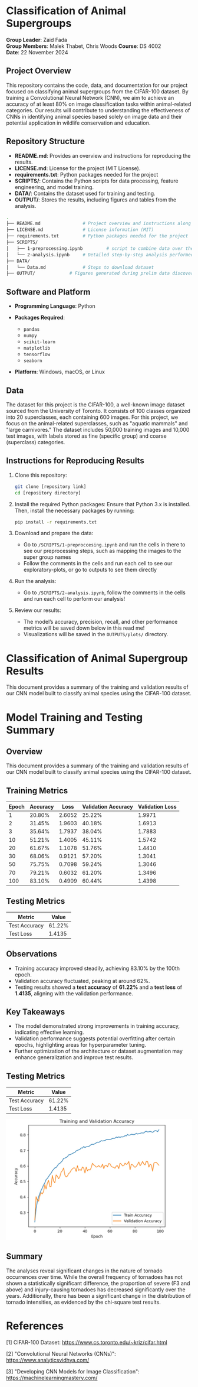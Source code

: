# Classification of Animal Supergroups

**Group Leader**: Zaid Fada  
**Group Members**: Malek Thabet, Chris Woods
**Course**: DS 4002  
**Date**: 22 November 2024

## Project Overview

This repository contains the code, data, and documentation for our project focused on classifying animal supergroups from the CIFAR-100 dataset. By training a Convolutional Neural Network (CNN), we aim to achieve an accuracy of at least 80% on image classification tasks within animal-related categories. Our results will contribute to understanding the effectiveness of CNNs in identifying animal species based solely on image data and their potential application in wildlife conservation and education.

## Repository Structure

- **README.md**: Provides an overview and instructions for reproducing the results.
- **LICENSE.md**: License for the project (MIT License).
- **requirements.txt**: Python packages needed for the project
- **SCRIPTS/**: Contains the Python scripts for data processing, feature engineering, and model training.
- **DATA/**: Contains the dataset used for training and testing.
- **OUTPUT/**: Stores the results, including figures and tables from the analysis.

```bash
.
├── README.md                # Project overview and instructions along with results at the bottom
├── LICENSE.md               # License information (MIT)
├── requirements.txt         # Python packages needed for the project
├── SCRIPTS/
│   ├── 1-preprocessing.ipynb         # script to combine data over the years
│   └── 2-analysis.ipynb     # Detailed step-by-step analysis performed
├── DATA/
│   └── Data.md              # Steps to download dataset
├── OUTPUT/             # Figures generated during prelim data discovery
```

## Software and Platform

- **Programming Language**: Python
- **Packages Required**:

  - `pandas`
  - `numpy`
  - `scikit-learn`
  - `matplotlib`
  - `tensorflow`
  - `seaborn`

- **Platform**: Windows, macOS, or Linux

## Data

The dataset for this project is the CIFAR-100, a well-known image dataset sourced from the University of Toronto. It consists of 100 classes organized into 20 superclasses, each containing 600 images. For this project, we focus on the animal-related superclasses, such as "aquatic mammals" and "large carnivores." The dataset includes 50,000 training images and 10,000 test images, with labels stored as fine (specific group) and coarse (superclass) categories.

## Instructions for Reproducing Results

1. Clone this repository:

   ```bash
   git clone [repository link]
   cd [repository directory]
   ```

2. Install the required Python packages: Ensure that Python 3.x is installed. Then, install the necessary packages by running:
   ```bash
   pip install -r requirements.txt
   ```
3. Download and prepare the data:

   - Go to `/SCRIPTS/1-preproccesing.ipynb` and run the cells in there to see our preprocessing steps, such as mapping the images to the super group names
   - Follow the comments in the cells and run each cell to see our exploratory-plots, or go to outputs to see them directly

4. Run the analysis:

   - Go to `/SCRIPTS/2-analysis.ipynb`, follow the comments in the cells and run each cell to perform our analysis!

5. Review our results:
   - The model’s accuracy, precision, recall, and other performance metrics will be saved down below in this read me!
   - Visualizations will be saved in the `OUTPUTS/plots/` directory.

# Classification of Animal Supergroup Results

This document provides a summary of the training and validation results of our CNN model built to classify animal species using the CIFAR-100 dataset.

# **Model Training and Testing Summary**

## **Overview**

This document provides a summary of the training and validation results of our CNN model built to classify animal species using the CIFAR-100 dataset.

## **Training Metrics**

| **Epoch** | **Accuracy** | **Loss** | **Validation Accuracy** | **Validation Loss** |
| --------- | ------------ | -------- | ----------------------- | ------------------- |
| 1         | 20.80%       | 2.6052   | 25.22%                  | 1.9971              |
| 2         | 31.45%       | 1.9603   | 40.18%                  | 1.6913              |
| 3         | 35.64%       | 1.7937   | 38.04%                  | 1.7883              |
| 10        | 51.21%       | 1.4005   | 45.11%                  | 1.5742              |
| 20        | 61.67%       | 1.1078   | 51.76%                  | 1.4410              |
| 30        | 68.06%       | 0.9121   | 57.20%                  | 1.3041              |
| 50        | 75.75%       | 0.7098   | 59.24%                  | 1.3046              |
| 70        | 79.21%       | 0.6032   | 61.20%                  | 1.3496              |
| 100       | 83.10%       | 0.4909   | 60.44%                  | 1.4398              |

## **Testing Metrics**

| **Metric**    | **Value** |
| ------------- | --------- |
| Test Accuracy | 61.22%    |
| Test Loss     | 1.4135    |

## **Observations**

- Training accuracy improved steadily, achieving 83.10% by the 100th epoch.
- Validation accuracy fluctuated, peaking at around 62%.
- Testing results showed a **test accuracy** of **61.22%** and a **test loss** of **1.4135**, aligning with the validation performance.

## **Key Takeaways**

- The model demonstrated strong improvements in training accuracy, indicating effective learning.
- Validation performance suggests potential overfitting after certain epochs, highlighting areas for hyperparameter tuning.
- Further optimization of the architecture or dataset augmentation may enhance generalization and improve test results.

## **Testing Metrics**

| **Metric**    | **Value** |
| ------------- | --------- |
| Test Accuracy | 61.22%    |
| Test Loss     | 1.4135    |

![Model Accuracy Plot](./Outputs/training-validation-accuracy.jpg "Training and Validation Accuracy")

## Summary

The analyses reveal significant changes in the nature of tornado occurrences over time. While the overall frequency of tornadoes has not shown a statistically significant difference, the proportion of severe (F3 and above) and injury-causing tornadoes has decreased significantly over the years. Additionally, there has been a significant change in the distribution of tornado intensities, as evidenced by the chi-square test results.

# References

[1] CIFAR-100 Dataset: https://www.cs.toronto.edu/~kriz/cifar.html

[2] "Convolutional Neural Networks (CNNs)": https://www.analyticsvidhya.com/

[3] "Developing CNN Models for Image Classification": https://machinelearningmastery.com/
